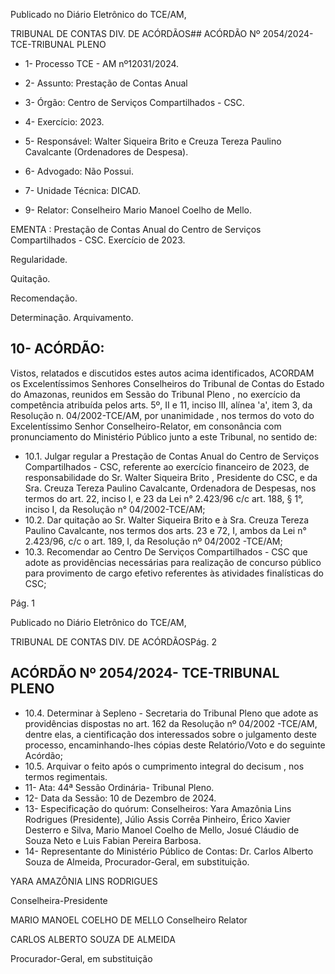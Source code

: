 Publicado  no  Diário  Eletrônico do TCE/AM,

TRIBUNAL DE CONTAS DIV. DE ACÓRDÃOS## ACÓRDÃO Nº 2054/2024- TCE-TRIBUNAL PLENO

- 1- Processo TCE - AM nº12031/2024.
- 2- Assunto: Prestação de Contas Anual
- 3- Órgão: Centro de Serviços Compartilhados - CSC.
- 4- Exercício: 2023.
- 5- Responsável: Walter Siqueira Brito e Creuza Tereza Paulino Cavalcante (Ordenadores de Despesa).
- 6- Advogado: Não Possui.
- 7- Unidade Técnica: DICAD.

- 9- Relator: Conselheiro Mario Manoel Coelho de Mello.

EMENTA : Prestação de Contas Anual do Centro de Serviços Compartilhados - CSC. Exercício de 2023.

Regularidade.

Quitação.

Recomendação.

Determinação. Arquivamento.

## 10-  ACÓRDÃO:

Vistos, relatados e discutidos estes autos acima identificados, ACORDAM os Excelentíssimos Senhores Conselheiros do Tribunal de Contas do Estado do Amazonas, reunidos em Sessão do Tribunal Pleno , no exercício da competência atribuída pelos arts. 5º, II e 11,  inciso  III, alínea  'a', item  3,  da  Resolução  n.  04/2002-TCE/AM, por unanimidade , nos  termos  do  voto  do  Excelentíssimo  Senhor  Conselheiro-Relator, em consonância com pronunciamento do Ministério Público junto a este Tribunal, no sentido de:

- 10.1. Julgar regular a  Prestação de Contas Anual do Centro de Serviços Compartilhados - CSC, referente ao exercício financeiro de 2023, de responsabilidade do Sr. Walter Siqueira Brito , Presidente do CSC, e da Sra. Creuza Tereza Paulino Cavalcante, Ordenadora de Despesas, nos termos do art. 22, inciso I, e 23 da Lei n° 2.423/96 c/c art. 188, § 1°, inciso I, da Resolução n° 04/2002-TCE/AM;
- 10.2. Dar quitação ao Sr. Walter Siqueira Brito e  à Sra. Creuza Tereza Paulino Cavalcante, nos termos dos arts. 23 e 72, I, ambos da Lei n° 2.423/96, c/c o art. 189, I, da Resolução nº 04/2002 -TCE/AM;
- 10.3. Recomendar ao Centro  De  Serviços  Compartilhados  -  CSC que adote as providências  necessárias  para  realização  de  concurso público  para  provimento  de  cargo  efetivo  referentes  às  atividades finalísticas do CSC;

Pág. 1

Publicado  no  Diário  Eletrônico do TCE/AM,

TRIBUNAL DE CONTAS DIV. DE ACÓRDÃOSPág. 2

## ACÓRDÃO Nº 2054/2024- TCE-TRIBUNAL PLENO

- 10.4. Determinar à  Sepleno  -  Secretaria  do  Tribunal  Pleno  que  adote  as providências  dispostas  no art. 162  da  Resolução  nº  04/2002 -TCE/AM,  dentre  elas, a cientificação dos  interessados sobre o julgamento deste processo, encaminhando-lhes cópias deste Relatório/Voto e do seguinte Acórdão;
- 10.5. Arquivar o feito após o cumprimento integral do decisum , nos termos regimentais.
- 11-  Ata: 44ª Sessão Ordinária- Tribunal Pleno.
- 12-  Data da Sessão: 10 de Dezembro de 2024.
- 13-  Especificação do quórum: Conselheiros: Yara Amazônia Lins Rodrigues (Presidente), Júlio Assis Corrêa Pinheiro, Érico Xavier Desterro e Silva, Mario Manoel Coelho de Mello, Josué Cláudio de Souza Neto e Luis Fabian Pereira Barbosa.
- 14-  Representante  do  Ministério  Público  de  Contas: Dr.  Carlos  Alberto  Souza  de Almeida, Procurador-Geral, em substituição.

YARA AMAZÔNIA LINS RODRIGUES

Conselheira-Presidente

MARIO MANOEL COELHO DE MELLO Conselheiro Relator

CARLOS ALBERTO SOUZA DE ALMEIDA

Procurador-Geral, em substituição
